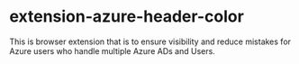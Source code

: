 # extension-azure-header-color
This is browser extension that is to ensure visibility and reduce mistakes for Azure users who handle multiple Azure ADs and Users.
